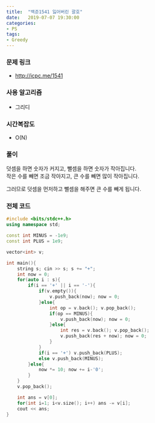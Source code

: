 ```yaml
---
title:  "백준1541 잃어버린 괄호"
date:   2019-07-07 19:30:00
categories:
- PS
tags:
- Greedy
---
```


### 문제 링크
* http://icpc.me/1541

### 사용 알고리즘
* 그리디

### 시간복잡도
* O(N)

### 풀이
덧셈을 하면 숫자가 커지고, 뺄셈을 하면 숫자가 작아집니다.<br>
작은 수를 빼면 조금 작아지고, 큰 수를 빼면 많이 작아집니다.

그러므로 덧셈을 먼저하고 뺄셈을 해주면 큰 수를 빼게 됩니다.

### 전체 코드
```cpp
#include <bits/stdc++.h>
using namespace std;

const int MINUS = -1e9;
const int PLUS = 1e9;

vector<int> v;

int main(){
	string s; cin >> s; s += "+";
	int now = 0;
	for(auto i : s){
		if(i == '+' || i == '-'){
			if(v.empty()){
				v.push_back(now); now = 0;
			}else{
				int op = v.back(); v.pop_back();
				if(op == MINUS){
					v.push_back(now); now = 0;
				}else{
					int res = v.back(); v.pop_back();
					v.push_back(res + now); now = 0;
				}
			}
			if(i == '+') v.push_back(PLUS);
			else v.push_back(MINUS);
		}else{
			now *= 10; now += i-'0';
		}
	}
	v.pop_back();

	int ans = v[0];
	for(int i=1; i<v.size(); i++) ans -= v[i];
	cout << ans;
}
```
